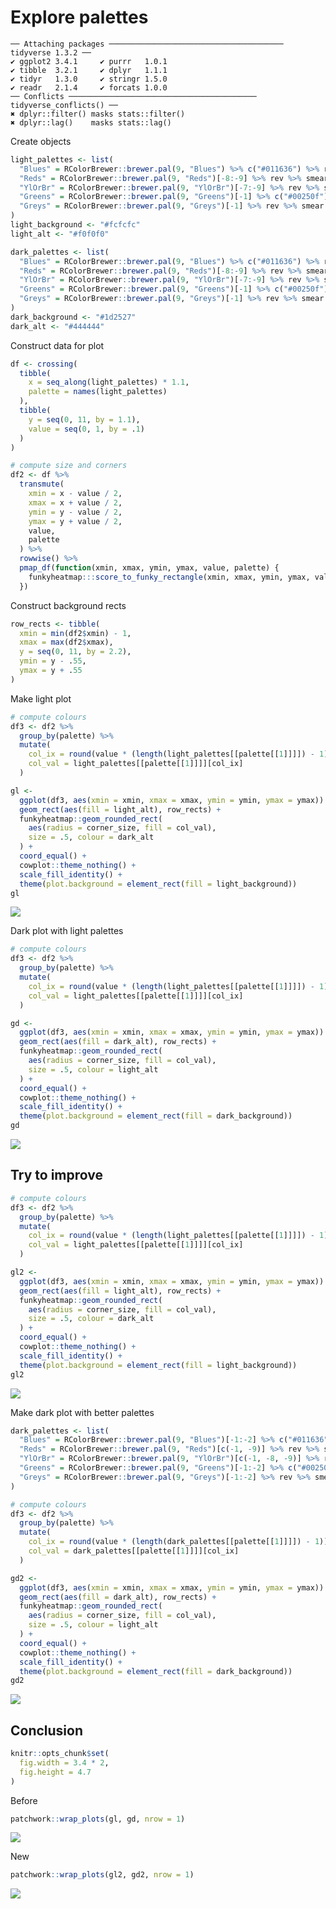 # Explore palettes

    ── Attaching packages ─────────────────────────────────────── tidyverse 1.3.2 ──
    ✔ ggplot2 3.4.1     ✔ purrr   1.0.1
    ✔ tibble  3.2.1     ✔ dplyr   1.1.1
    ✔ tidyr   1.3.0     ✔ stringr 1.5.0
    ✔ readr   2.1.4     ✔ forcats 1.0.0
    ── Conflicts ────────────────────────────────────────── tidyverse_conflicts() ──
    ✖ dplyr::filter() masks stats::filter()
    ✖ dplyr::lag()    masks stats::lag()

Create objects

``` r
light_palettes <- list(
  "Blues" = RColorBrewer::brewer.pal(9, "Blues") %>% c("#011636") %>% rev %>% smear,
  "Reds" = RColorBrewer::brewer.pal(9, "Reds")[-8:-9] %>% rev %>% smear,
  "YlOrBr" = RColorBrewer::brewer.pal(9, "YlOrBr")[-7:-9] %>% rev %>% smear,
  "Greens" = RColorBrewer::brewer.pal(9, "Greens")[-1] %>% c("#00250f") %>% rev %>% smear,
  "Greys" = RColorBrewer::brewer.pal(9, "Greys")[-1] %>% rev %>% smear
)
light_background <- "#fcfcfc"
light_alt <- "#f0f0f0"

dark_palettes <- list(
  "Blues" = RColorBrewer::brewer.pal(9, "Blues") %>% c("#011636") %>% rev %>% smear,
  "Reds" = RColorBrewer::brewer.pal(9, "Reds")[-8:-9] %>% rev %>% smear,
  "YlOrBr" = RColorBrewer::brewer.pal(9, "YlOrBr")[-7:-9] %>% rev %>% smear,
  "Greens" = RColorBrewer::brewer.pal(9, "Greens")[-1] %>% c("#00250f") %>% rev %>% smear,
  "Greys" = RColorBrewer::brewer.pal(9, "Greys")[-1] %>% rev %>% smear
)
dark_background <- "#1d2527"
dark_alt <- "#444444"
```

Construct data for plot

``` r
df <- crossing(
  tibble(
    x = seq_along(light_palettes) * 1.1,
    palette = names(light_palettes)
  ),
  tibble(
    y = seq(0, 11, by = 1.1),
    value = seq(0, 1, by = .1)
  )
)

# compute size and corners
df2 <- df %>%
  transmute(
    xmin = x - value / 2,
    xmax = x + value / 2,
    ymin = y - value / 2,
    ymax = y + value / 2,
    value,
    palette
  ) %>%
  rowwise() %>%
  pmap_df(function(xmin, xmax, ymin, ymax, value, palette) {
    funkyheatmap:::score_to_funky_rectangle(xmin, xmax, ymin, ymax, value) %>% mutate(palette)
  })
```

Construct background rects

``` r
row_rects <- tibble(
  xmin = min(df2$xmin) - 1,
  xmax = max(df2$xmax),
  y = seq(0, 11, by = 2.2),
  ymin = y - .55,
  ymax = y + .55
)
```

Make light plot

``` r
# compute colours
df3 <- df2 %>%
  group_by(palette) %>%
  mutate(
    col_ix = round(value * (length(light_palettes[[palette[[1]]]]) - 1)) + 1,
    col_val = light_palettes[[palette[[1]]]][col_ix]
  )

gl <- 
  ggplot(df3, aes(xmin = xmin, xmax = xmax, ymin = ymin, ymax = ymax)) +
  geom_rect(aes(fill = light_alt), row_rects) +
  funkyheatmap::geom_rounded_rect(
    aes(radius = corner_size, fill = col_val),
    size = .5, colour = dark_alt
  ) +
  coord_equal() +
  cowplot::theme_nothing() +
  scale_fill_identity() +
  theme(plot.background = element_rect(fill = light_background))
gl
```

![](README_files/figure-commonmark/unnamed-chunk-5-1.png)

Dark plot with light palettes

``` r
# compute colours
df3 <- df2 %>%
  group_by(palette) %>%
  mutate(
    col_ix = round(value * (length(light_palettes[[palette[[1]]]]) - 1)) + 1,
    col_val = light_palettes[[palette[[1]]]][col_ix]
  )

gd <- 
  ggplot(df3, aes(xmin = xmin, xmax = xmax, ymin = ymin, ymax = ymax)) +
  geom_rect(aes(fill = dark_alt), row_rects) +
  funkyheatmap::geom_rounded_rect(
    aes(radius = corner_size, fill = col_val),
    size = .5, colour = light_alt
  ) +
  coord_equal() +
  cowplot::theme_nothing() +
  scale_fill_identity() +
  theme(plot.background = element_rect(fill = dark_background))
gd
```

![](README_files/figure-commonmark/unnamed-chunk-6-1.png)

## Try to improve

``` r
# compute colours
df3 <- df2 %>%
  group_by(palette) %>%
  mutate(
    col_ix = round(value * (length(light_palettes[[palette[[1]]]]) - 1)) + 1,
    col_val = light_palettes[[palette[[1]]]][col_ix]
  )

gl2 <- 
  ggplot(df3, aes(xmin = xmin, xmax = xmax, ymin = ymin, ymax = ymax)) +
  geom_rect(aes(fill = light_alt), row_rects) +
  funkyheatmap::geom_rounded_rect(
    aes(radius = corner_size, fill = col_val),
    size = .5, colour = dark_alt
  ) +
  coord_equal() +
  cowplot::theme_nothing() +
  scale_fill_identity() +
  theme(plot.background = element_rect(fill = light_background))
gl2
```

![](README_files/figure-commonmark/unnamed-chunk-7-1.png)

Make dark plot with better palettes

``` r
dark_palettes <- list(
  "Blues" = RColorBrewer::brewer.pal(9, "Blues")[-1:-2] %>% c("#011636", "black") %>% rev %>% smear,
  "Reds" = RColorBrewer::brewer.pal(9, "Reds")[c(-1, -9)] %>% rev %>% smear,
  "YlOrBr" = RColorBrewer::brewer.pal(9, "YlOrBr")[c(-1, -8, -9)] %>% rev %>% smear,
  "Greens" = RColorBrewer::brewer.pal(9, "Greens")[-1:-2] %>% c("#00250f", "black") %>% rev %>% smear,
  "Greys" = RColorBrewer::brewer.pal(9, "Greys")[-1:-2] %>% rev %>% smear
)

# compute colours
df3 <- df2 %>%
  group_by(palette) %>%
  mutate(
    col_ix = round(value * (length(dark_palettes[[palette[[1]]]]) - 1)) + 1,
    col_val = dark_palettes[[palette[[1]]]][col_ix]
  )

gd2 <-
  ggplot(df3, aes(xmin = xmin, xmax = xmax, ymin = ymin, ymax = ymax)) +
  geom_rect(aes(fill = dark_alt), row_rects) +
  funkyheatmap::geom_rounded_rect(
    aes(radius = corner_size, fill = col_val),
    size = .5, colour = light_alt
  ) +
  coord_equal() +
  cowplot::theme_nothing() +
  scale_fill_identity() +
  theme(plot.background = element_rect(fill = dark_background))
gd2
```

![](README_files/figure-commonmark/unnamed-chunk-8-1.png)

## Conclusion

``` r
knitr::opts_chunk$set(
  fig.width = 3.4 * 2,
  fig.height = 4.7
)
```

Before

``` r
patchwork::wrap_plots(gl, gd, nrow = 1)
```

![](README_files/figure-commonmark/unnamed-chunk-10-1.png)

New

``` r
patchwork::wrap_plots(gl2, gd2, nrow = 1)
```

![](README_files/figure-commonmark/unnamed-chunk-11-1.png)
